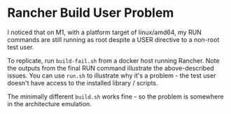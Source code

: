 # Rancher Build User Problem

I noticed that on M1, with a platform target of linux/amd64, my RUN commands are
still running as root despite a USER directive to a non-root test user.

To replicate, run `build-fail.sh` from a docker host running Rancher. Note the
outputs from the final RUN command illustrate the above-described issues. You
can use `run.sh` to illustrate why it's a problem - the test user doesn't have
access to the installed library / scripts.

The minimally different `build.sh` works fine - so the problem is somewhere in
the architecture emulation.
